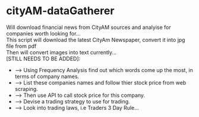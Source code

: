 # cityAM-dataGatherer
Will download financial news from CityAM sources and analyise for companies worth looking for...<br>
This script will download the latest CityAm Newspaper, convert it into jpg file from pdf<br>
Then will convert images into text currently...<br>
[STILL NEEDS TO BE ADDED]:<br>
<ul>
  <li>--> Using Frequency Analysis find out which words come up the most, in terms of company names.</li>
  <li>--> List these companies names and follow thier stock price from web scraping.</li>
  <li>--> Then use API to call stock price for this company.</li>
  <li>--> Devise a trading strategy to use for trading.</li>
  <li>--> Look into trading laws, i.e Traders 3 Day Rule...</li>
</ul>
